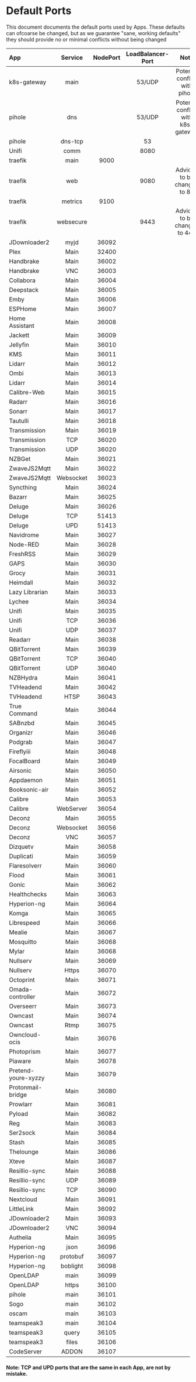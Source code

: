 # Default Ports

This document documents the default ports used by Apps.
These defaults can ofcoarse be changed, but as we guarantee "sane, working defaults" they should provide no or minimal conflicts without being changed


| App                 |  Service  | NodePort | LoadBalancer-Port |  Note                                |
| :------------------ | :-------: | :------: | :---------------: | :----------------------------------: |
| k8s-gateway         |  main     |          |   53/UDP          |   Potenial conflict with pihole      |
| pihole              |  dns      |          |   53/UDP          | Potenial conflict with k8s-gateway   |
| pihole              |  dns-tcp  |          |   53              |                                      |
| Unifi               |   comm    |          |   8080            |                                      |
| traefik             |   main    |   9000   |                   |                                      |
| traefik             |   web     |          |       9080        |  Adviced to be changed to 80         |
| traefik             | metrics   |   9100   |                   |                                      |
| traefik             | websecure |          |       9443        |  Adviced to be changed to 443        |
| JDownloader2        |   myjd    |  36092   |                   |                                      |
| Plex                |   Main    |  32400   |                   |                                      |
| Handbrake           |   Main    |  36002   |                   |                                      |
| Handbrake           |    VNC    |  36003   |                   |                                      |
| Collabora           |   Main    |  36004   |                   |                                      |
| Deepstack           |   Main    |  36005   |                   |                                      |
| Emby                |   Main    |  36006   |                   |                                      |
| ESPHome             |   Main    |  36007   |                   |                                      |
| Home Assistant      |   Main    |  36008   |                   |                                      |
| Jackett             |   Main    |  36009   |                   |                                      |
| Jellyfin            |   Main    |  36010   |                   |                                      |
| KMS                 |   Main    |  36011   |                   |                                      |
| Lidarr              |   Main    |  36012   |                   |                                      |
| Ombi                |   Main    |  36013   |                   |                                      |
| Lidarr              |   Main    |  36014   |                   |                                      |
| Calibre-Web         |   Main    |  36015   |                   |                                      |
| Radarr              |   Main    |  36016   |                   |                                      |
| Sonarr              |   Main    |  36017   |                   |                                      |
| Tautulli            |   Main    |  36018   |                   |                                      |
| Transmission        |   Main    |  36019   |                   |                                      |
| Transmission        |    TCP    |  36020   |                   |                                      |
| Transmission        |    UDP    |  36020   |                   |                                      |
| NZBGet              |   Main    |  36021   |                   |                                      |
| ZwaveJS2Mqtt        |   Main    |  36022   |                   |                                      |
| ZwaveJS2Mqtt        | Websocket |  36023   |                   |                                      |
| Syncthing           |   Main    |  36024   |                   |                                      |
| Bazarr              |   Main    |  36025   |                   |                                      |
| Deluge              |   Main    |  36026   |                   |                                      |
| Deluge              |    TCP    |  51413   |                   |                                      |
| Deluge              |    UPD    |  51413   |                   |                                      |
| Navidrome           |   Main    |  36027   |                   |                                      |
| Node-RED            |   Main    |  36028   |                   |                                      |
| FreshRSS            |   Main    |  36029   |                   |                                      |
| GAPS                |   Main    |  36030   |                   |                                      |
| Grocy               |   Main    |  36031   |                   |                                      |
| Heimdall            |   Main    |  36032   |                   |                                      |
| Lazy Librarian      |   Main    |  36033   |                   |                                      |
| Lychee              |   Main    |  36034   |                   |                                      |
| Unifi               |   Main    |  36035   |                   |                                      |
| Unifi               |    TCP    |  36036   |                   |                                      |
| Unifi               |    UDP    |  36037   |                   |                                      |
| Readarr             |   Main    |  36038   |                   |                                      |
| QBitTorrent         |   Main    |  36039   |                   |                                      |
| QBitTorrent         |    TCP    |  36040   |                   |                                      |
| QBitTorrent         |    UDP    |  36040   |                   |                                      |
| NZBHydra            |   Main    |  36041   |                   |                                      |
| TVHeadend           |   Main    |  36042   |                   |                                      |
| TVHeadend           |   HTSP    |  36043   |                   |                                      |
| True Command        |   Main    |  36044   |                   |                                      |
| SABnzbd             |   Main    |  36045   |                   |                                      |
| Organizr            |   Main    |  36046   |                   |                                      |
| Podgrab             |   Main    |  36047   |                   |                                      |
| Fireflyiii          |   Main    |  36048   |                   |                                      |
| FocalBoard          |   Main    |  36049   |                   |                                      |
| Airsonic            |   Main    |  36050   |                   |                                      |
| Appdaemon           |   Main    |  36051   |                   |                                      |
| Booksonic-air       |   Main    |  36052   |                   |                                      |
| Calibre             |   Main    |  36053   |                   |                                      |
| Calibre             | WebServer |  36054   |                   |                                      |
| Deconz              |   Main    |  36055   |                   |                                      |
| Deconz              | Websocket |  36056   |                   |                                      |
| Deconz              |    VNC    |  36057   |                   |                                      |
| Dizquetv            |   Main    |  36058   |                   |                                      |
| Duplicati           |   Main    |  36059   |                   |                                      |
| Flaresolverr        |   Main    |  36060   |                   |                                      |
| Flood               |   Main    |  36061   |                   |                                      |
| Gonic               |   Main    |  36062   |                   |                                      |
| Healthchecks        |   Main    |  36063   |                   |                                      |
| Hyperion-ng         |   Main    |  36064   |                   |                                      |
| Komga               |   Main    |  36065   |                   |                                      |
| Librespeed          |   Main    |  36066   |                   |                                      |
| Mealie              |   Main    |  36067   |                   |                                      |
| Mosquitto           |   Main    |  36068   |                   |                                      |
| Mylar               |   Main    |  36068   |                   |                                      |
| Nullserv            |   Main    |  36069   |                   |                                      |
| Nullserv            |   Https   |  36070   |                   |                                      |
| Octoprint           |   Main    |  36071   |                   |                                      |
| Omada-controller    |   Main    |  36072   |                   |                                      |
| Overseerr           |   Main    |  36073   |                   |                                      |
| Owncast             |   Main    |  36074   |                   |                                      |
| Owncast             |   Rtmp    |  36075   |                   |                                      |
| Owncloud-ocis       |   Main    |  36076   |                   |                                      |
| Photoprism          |   Main    |  36077   |                   |                                      |
| Piaware             |   Main    |  36078   |                   |                                      |
| Pretend-youre-xyzzy |   Main    |  36079   |                   |                                      |
| Protonmail-bridge   |   Main    |  36080   |                   |                                      |
| Prowlarr            |   Main    |  36081   |                   |                                      |
| Pyload              |   Main    |  36082   |                   |                                      |
| Reg                 |   Main    |  36083   |                   |                                      |
| Ser2sock            |   Main    |  36084   |                   |                                      |
| Stash               |   Main    |  36085   |                   |                                      |
| Thelounge           |   Main    |  36086   |                   |                                      |
| Xteve               |   Main    |  36087   |                   |                                      |
| Resillio-sync       |   Main    |  36088   |                   |                                      |
| Resillio-sync       |    UDP    |  36089   |                   |                                      |
| Resillio-sync       |    TCP    |  36090   |                   |                                      |
| Nextcloud           |   Main    |  36091   |                   |                                      |
| LittleLink          |   Main    |  36092   |                   |                                      |
| JDownloader2        |   Main    |  36093   |                   |                                      |
| JDownloader2        |    VNC    |  36094   |                   |                                      |
| Authelia            |   Main    |  36095   |                   |                                      |
| Hyperion-ng         |   json    |  36096   |                   |                                      |
| Hyperion-ng         |  protobuf |  36097   |                   |                                      |
| Hyperion-ng         |  boblight |  36098   |                   |                                      |
| OpenLDAP            |  main     |  36099   |                   |                                      |
| OpenLDAP            |  https    |  36100   |                   |                                      |
| pihole              |  main     |  36101   |                   |                                      |
| Sogo                |  main     |  36102   |                   |                                      |
| oscam               |  main     |  36103   |                   |                                      |
| teamspeak3          |  main     |  36104   |                   |                                      |
| teamspeak3          |  query    |  36105   |                   |                                      |
| teamspeak3          |  files    |  36106   |                   |                                      |
| CodeServer          |  ADDON    |  36107   |                   |                                      |


#### Note: TCP and UPD ports that are the same in each App, are not by mistake.
